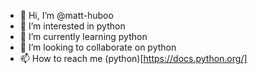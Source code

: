 - 👋 Hi, I’m @matt-huboo
- 👀 I’m interested in python
- 🌱 I’m currently learning python
- 💞️ I’m looking to collaborate on python
- 📫 How to reach me (python)[https://docs.python.org/]

<!---
matt-huboo/matt-huboo is a ✨ special ✨ repository because its `README.md` (this file) appears on your GitHub profile.
You can click the Preview link to take a look at your changes.
--->
